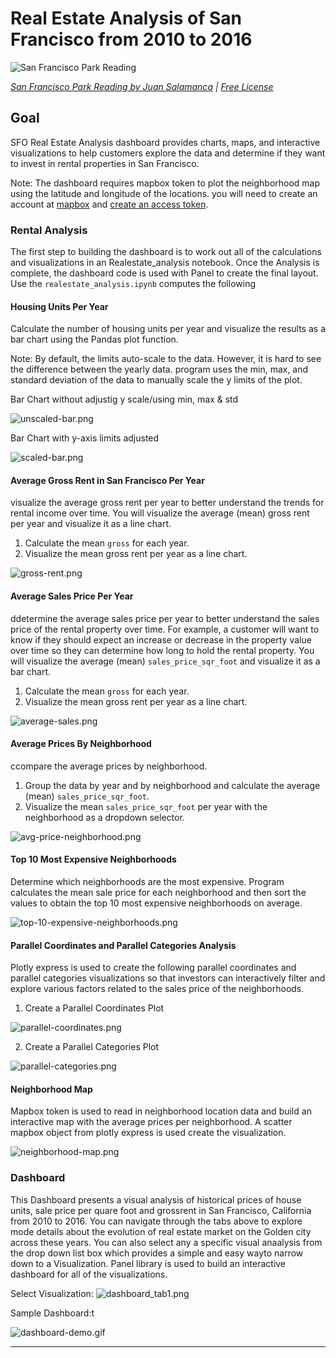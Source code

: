 # Real Estate Analysis of San Francisco from 2010 to 2016

![San Francisco Park Reading](Images/san-francisco-park-reading.jpg)

*[San Francisco Park Reading by Juan Salamanca](https://www.pexels.com/photo/park-san-francisco-reading-61109/) | [Free License](https://www.pexels.com/photo-license/)*

## Goal

SFO Real Estate Analysis dashboard provides charts, maps, and interactive visualizations to help customers explore the data and determine if they want to invest in rental properties in San Francisco. 

Note: The dashboard requires mapbox token to plot the neighborhood map using the latitude and longitude of the locations. 
you will need to create an account at [mapbox](https://www.mapbox.com/) and [create an access token](https://docs.mapbox.com/help/how-mapbox-works/access-tokens/#creating-and-managing-access-tokens).


### Rental Analysis

The first step to building the dashboard is to work out all of the calculations and visualizations in an Realestate_analysis notebook. Once the Analysis is complete, the dashboard code is used with Panel to create the final layout. Use the `realestate_analysis.ipynb` computes the following

#### Housing Units Per Year

Calculate the number of housing units per year and visualize the results as a bar chart using the Pandas plot function.

Note: By default, the limits auto-scale to the data. However, it is hard to see the difference between the yearly data. 
program uses the min, max, and standard deviation of the data to manually scale the y limits of the plot.

Bar Chart without adjustig y scale/using min, max & std

  ![unscaled-bar.png](Images/unscaled-bar.png)

Bar Chart with y-axis limits adjusted

  ![scaled-bar.png](Images/scaled-bar.png)


#### Average Gross Rent in San Francisco Per Year

visualize the average gross rent per year to better understand the trends for rental income over time. You will visualize the average (mean) gross rent per year and visualize it as a line chart.

1. Calculate the mean `gross` for each year.
2. Visualize the mean gross rent per year as a line chart.

  ![gross-rent.png](Images/gross-rent.png)

#### Average Sales Price Per Year

ddetermine the average sales price per year to better understand the sales price of the rental property over time. For example, a customer will want to know if they should expect an increase or decrease in the property value over time so they can determine how long to hold the rental property. You will visualize the average (mean) `sales_price_sqr_foot` and visualize it as a bar chart.

1. Calculate the mean `gross` for each year.
2. Visualize the mean gross rent per year as a line chart.

  ![average-sales.png](Images/average-sales.png)

#### Average Prices By Neighborhood

ccompare the average prices by neighborhood.

1. Group the data by year and by neighborhood and calculate the average (mean) `sales_price_sqr_foot`.
2. Visualize the mean `sales_price_sqr_foot` per year with the neighborhood as a dropdown selector. 

  ![avg-price-neighborhood.png](Images/avg-price-neighborhood.png)

#### Top 10 Most Expensive Neighborhoods

Determine which neighborhoods are the most expensive. Program calculates the mean sale price for each neighborhood and then sort the values to obtain the top 10 most expensive neighborhoods on average. 

  ![top-10-expensive-neighborhoods.png](Images/top-10-expensive-neighborhoods.png)

#### Parallel Coordinates and Parallel Categories Analysis

Plotly express is used to create the following parallel coordinates and parallel categories visualizations so that investors can interactively filter and explore various factors related to the sales price of the neighborhoods.

1. Create a Parallel Coordinates Plot

  ![parallel-coordinates.png](Images/parallel-coordinates.png)

2. Create a Parallel Categories Plot

  ![parallel-categories.png](Images/parallel-categories.png)

#### Neighborhood Map

Mapbox token is used to read in neighborhood location data and build an interactive map with the average prices per neighborhood. A scatter mapbox object from plotly express is used create the visualization.

  ![neighborhood-map.png](Images/neighborhood-map.png)

### Dashboard
This Dashboard presents a visual analysis of historical prices of house units, sale price per quare foot and grossrent in San Francisco, California from 2010 to 2016. You can navigate through the tabs above to explore mode details about the evolution of real estate market on the Golden city across these years. You can also select any a specific visual anaalysis from the drop down list box which provides a simple and easy wayto narrow down to a Visualization. Panel library is used to build an interactive dashboard for all of the visualizations.

Select Visualization:
  ![dashboard_tab1.png](Images/dashboard_tab1.PNG)

Sample Dashboard:t 

  ![dashboard-demo.gif](Images/dashboard-demo.gif)

---
